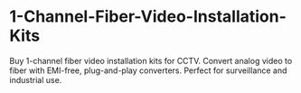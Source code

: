 # 1-Channel-Fiber-Video-Installation-Kits
Buy 1-channel fiber video installation kits for CCTV. Convert analog video to fiber with EMI-free, plug-and-play converters. Perfect for surveillance and industrial use.
